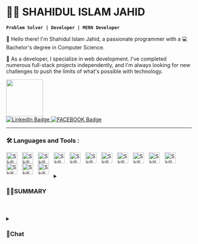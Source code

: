 # 🏄‍♂️ SHAHIDUL ISLAM JAHID

**`Problem Solver | Developer | MERN Developer`**

👋 Hello there! I'm Shahidul Islam Jahid, a passionate programmer with a 💻 Bachelor's degree in Computer Science.

🚀 As a developer, I specialize in web development. I've completed numerous full-stack projects independently, and I'm always looking for new challenges to push the limits of what's possible with technology.

<div id="badges">
  <div id="header">
  <img src="https://media.giphy.com/media/M9gbBd9nbDrOTu1Mqx/giphy.gif" width="100"/>
</div>
  <a href="https://www.linkedin.com/in/shahiduljahid71/">
    <img src="https://img.shields.io/badge/LinkedIn-blue?style=for-the-badge&logo=linkedin&logoColor=white" alt="LinkedIn Badge"/>
  </a>
    <a href="https://www.facebook.com/Shahidul.3333/">
    <img src="https://img.shields.io/badge/FACEBOOK-blue?style=for-the-badge&logo=FACEBOOK&logoColor=white" alt="FACEBOOK Badge"/>
  </a>
</div>
  

---

### :hammer_and_wrench: Languages and Tools :

<img align="left" alt="Skill" width="30px" style="padding-right:10px;" src="https://cdn.jsdelivr.net/gh/devicons/devicon/icons/react/react-original.svg" />
<img align="left" alt="Skill" width="30px" style="padding-right:10px;" src="https://cdn.jsdelivr.net/gh/devicons/devicon/icons/nodejs/nodejs-original.svg" />
<img align="left" alt="Skill" width="30px" style="padding-right:10px;" src="https://cdn.jsdelivr.net/gh/devicons/devicon/icons/python/python-plain.svg" />
<img align="left" alt="Skill" width="30px" style="padding-right:10px;" src="https://cdn.jsdelivr.net/gh/devicons/devicon/icons/cplusplus/cplusplus-line.svg" />
<img align="left" alt="Skill" width="30px" style="padding-right:10px;" src="https://cdn.jsdelivr.net/gh/devicons/devicon/icons/javascript/javascript-plain.svg" />
<img align="left" alt="Skill" width="30px" style="padding-right:10px;" src="https://cdn.jsdelivr.net/gh/devicons/devicon/icons/typescript/typescript-plain.svg" />
<img align="left" alt="Skill" width="30px" style="padding-right:10px;" src="https://cdn.jsdelivr.net/gh/devicons/devicon/icons/angularjs/angularjs-plain.svg" />
<img align="left" alt="Skill" width="30px" style="padding-right:10px;" src="https://cdn.jsdelivr.net/gh/devicons/devicon/icons/git/git-original.svg" />
<img align="left" alt="Skill" width="30px" style="padding-right:10px;" src="https://cdn.jsdelivr.net/gh/devicons/devicon/icons/html5/html5-plain.svg" />
<img align="left" alt="Skill" width="30px" style="padding-right:10px;" src="https://cdn.jsdelivr.net/gh/devicons/devicon/icons/css3/css3-plain.svg" />
<img align="left" alt="Skill" width="30px" style="padding-right:10px;" src="https://cdn.jsdelivr.net/gh/devicons/devicon/icons/amazonwebservices/amazonwebservices-plain-wordmark.svg" />
<img align="left" alt="Skill" width="30px" style="padding-right:10px;" src="https://cdn.jsdelivr.net/gh/devicons/devicon/icons/linux/linux-original.svg" />
<img align="left" alt="Skill" width="30px" style="padding-right:10px;" src="https://cdn.jsdelivr.net/gh/devicons/devicon/icons/nginx/nginx-original.svg" />
<img align="left" alt="Skill" width="30px" style="padding-right:10px;" src="https://cdn.jsdelivr.net/gh/devicons/devicon/icons/github/github-original.svg" />
        
<br />

#
<details>
<summary><h3>👨‍💻SUMMARY</h3></summary>
    I'm a team player who loves to learn and sometimes take on leadership roles. I'm always eager to work with other developers to create high-impact solutions that make a real difference in the world.
</details>

  #
<details>
<summary><h3>💬Chat</h3></summary>
 If you're interested in collaborating or learning more about my work, please feel free to check out my website at  https://shahidul-portfolio.web.app/ or connect with me on LinkedIn at https://www.linkedin.com/in/shahiduljahid71/ . Let's work together to make something great!
</details>
  

